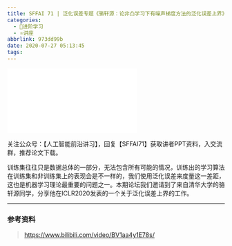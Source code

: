 ```yaml
---
title: SFFAI 71 | 泛化误差专题《骆轩源：论非凸学习下有噪声梯度方法的泛化误差上界》
categories:
  - 🌙进阶学习
  - ⭐讲座
abbrlink: 973dd99b
date: 2020-07-27 05:13:45
tags:
---
```


<iframe src="//player.bilibili.com/player.html?aid=669008381&bvid=BV1aa4y1E78s&cid=217232926&p=1" scrolling="no" border="0" frameborder="no" framespacing="0" allowfullscreen="true"> </iframe>

<!--more-->

关注公众号：【人工智能前沿讲习】，回复【SFFAI71】获取讲者PPT资料，入交流群，推荐论文下载。

训练集往往只是数据总体的一部分，无法包含所有可能的情况，训练出的学习算法在训练集和非训练集上的表现会是不一样的，我们使用泛化误差来度量这一差距，这也是机器学习理论最重要的问题之一。本期论坛我们邀请到了来自清华大学的骆轩源同学，分享他在ICLR2020发表的一个关于泛化误差上界的工作。

***

### 参考资料

> <https://www.bilibili.com/video/BV1aa4y1E78s/>
